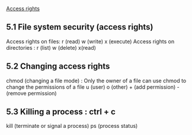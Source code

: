 [Access rights](http://www.ee.surrey.ac.uk/Teaching/Unix/unix5.html)

## 5.1 File system security (access rights)
Access rights on files: r (read) w (write) x (execute)
Access rights on directories : r (list) w (delete) x(read)

## 5.2 Changing access rights
chmod (changing a file mode) : Only the owner of a file can use chmod to change the permissions of a file
u (user) o (other) + (add permission) - (remove permission)

## 5.3 Killing a process : ctrl + c
kill (terminate or signal a process)
ps (process status)

